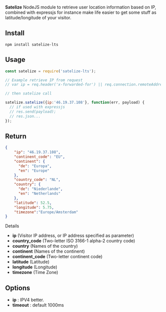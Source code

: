 **Satelize** NodeJS module to retrieve user location information based on IP, combined with expressjs for instance make life easier to get some stuff as latitude/longitude of your visitor.

## Install

~~~
npm install satelize-lts
~~~

## Usage

```javascript
const satelize = require('satelize-lts');

// Example retrieve IP from request
// var ip = req.header('x-forwarded-for') || req.connection.remoteAddress;

// then satelize call

satelize.satelize({ip:'46.19.37.108'}, function(err, payload) {
  // if used with expressjs
  // res.send(payload);
  // res.json...
});
```

## Return

~~~ json
{
    "ip": "46.19.37.108",
    "continent_code": "EU",
    "continent": {
      "de": "Europa",
      "en": "Europe"
    },
    "country_code": "NL",
    "country": {
      "de": "Niederlande",
      "en": "Netherlands"
    },
    "latitude": 52.5,
    "longitude": 5.75,
    "timezone":"Europe/Amsterdam"
}
~~~

Details

- **ip** (Visitor IP address, or IP address specified as parameter)
- **country_code** (Two-letter ISO 3166-1 alpha-2 country code)
- **country** (Names of the country)
- **continent** (Names of the continent)
- **continent_code** (Two-letter continent code)
- **latitude** (Latitude)
- **longitude** (Longitude)
- **timezone** (Time Zone)

## Options

- **ip** : IPV4 better.
- **timeout** : default 1000ms
